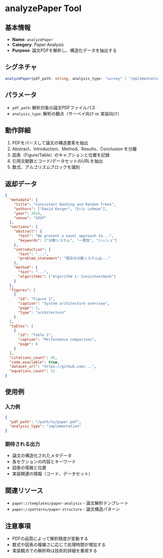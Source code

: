 # analyzePaper Tool

## 基本情報

- **Name**: `analyzePaper`
- **Category**: Paper Analysis
- **Purpose**: 論文PDFを解析し、構造化データを抽出する

## シグネチャ

```typescript
analyzePaper(pdf_path: string, analysis_type: "survey" | "implementation")
```

## パラメータ

- `pdf_path`: 解析対象の論文PDFファイルパス
- `analysis_type`: 解析の観点（サーベイ向け or 実装向け）

## 動作詳細

1. PDFをパースして論文の構造要素を抽出
2. Abstract、Introduction、Method、Results、Conclusion を分離
3. 図表（Figure/Table）のキャプションと位置を記録
4. 引用文献数とコード/データセットのURLを抽出
5. 数式、アルゴリズムブロックを識別

## 返却データ

```json
{
  "metadata": {
    "title": "Consistent Hashing and Random Trees",
    "authors": ["David Karger", "Eric Lehman"],
    "year": 2024,
    "venue": "SOSP"
  },
  "sections": {
    "abstract": {
      "text": "We present a novel approach to...",
      "keywords": ["分散システム", "一貫性", "ハッシュ"]
    },
    "introduction": {
      "text": "...",
      "problem_statement": "既存の分散システムは..."
    },
    "method": {
      "text": "...",
      "algorithms": ["Algorithm 1: ConsistentHash"]
    }
  },
  "figures": [
    {
      "id": "Figure 1",
      "caption": "System architecture overview",
      "page": 2,
      "type": "architecture"
    }
  ],
  "tables": [
    {
      "id": "Table 1",
      "caption": "Performance comparison",
      "page": 8
    }
  ],
  "citations_count": 45,
  "code_available": true,
  "dataset_url": "https://github.com/...",
  "equations_count": 12
}
```

## 使用例

### 入力例
```json
{
  "pdf_path": "/path/to/paper.pdf",
  "analysis_type": "implementation"
}
```

### 期待される出力
- 論文の構造化されたメタデータ
- 各セクションの内容とキーワード
- 図表の情報と位置
- 実装関連の情報（コード、データセット）

## 関連リソース

- `paper://templates/paper-analysis` - 論文解析テンプレート
- `paper://patterns/paper-structure` - 論文構造パターン

## 注意事項

- PDFの品質によって解析精度が変動する
- 数式や図表の複雑さに応じて処理時間が増加する
- 実装観点での解析時は技術的詳細を重視する
